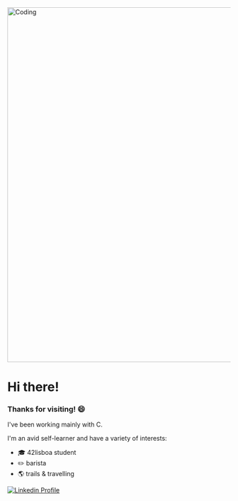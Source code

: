 <img align="center" alt="Coding" width="800" src="https://media4.giphy.com/media/v1.Y2lkPTc5MGI3NjExbWhscGVlOWl4dDdsYWlyMm16MmVtcWo1eDB2cWVya2EyYTAxajc5cyZlcD12MV9pbnRlcm5hbF9naWZfYnlfaWQmY3Q9Zw/Basrh159dGwKY/giphy.gif">

# Hi there!

### Thanks for visiting! 😄

I've been working mainly with C.

I'm an avid self-learner and have a variety of interests:

* 🎓  42lisboa student
* ✏️  barista
* 🌎  trails & travelling

<p align="side">
	<a href="https://www.linkedin.com/in/gpardini/">
		<img alt="Linkedin Profile" src="https://img.shields.io/badge/-Linkedin_Profile-0072b1?style=flat&logo=Linkedin&logoColor=white&link=https://www.linkedin.com/in/gpardini/" />
</p>
